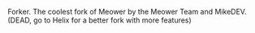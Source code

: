Forker. The coolest fork of Meower by the Meower Team and MikeDEV.
(DEAD, go to Helix for a better fork with more features)
